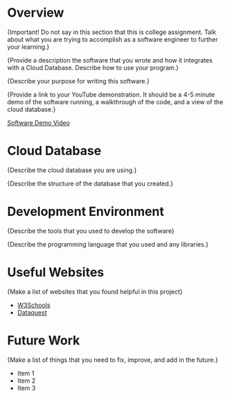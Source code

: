 # Overview

{Important!  Do not say in this section that this is college assignment.  Talk about what you are trying to accomplish as a software engineer to further your learning.}

{Provide a description the software that you wrote and how it integrates with a Cloud Database.  Describe how to use your program.}

{Describe your purpose for writing this software.}

{Provide a link to your YouTube demonstration.  It should be a 4-5 minute demo of the software running, a walkthrough of the code, and a view of the cloud database.}

[Software Demo Video](http://youtube.link.goes.here)

# Cloud Database

{Describe the cloud database you are using.}

{Describe the structure of the database that you created.}

# Development Environment

{Describe the tools that you used to develop the software}

{Describe the programming language that you used and any libraries.}

# Useful Websites

{Make a list of websites that you found helpful in this project}
* [W3Schools](https://www.w3schools.com/python/)
* [Dataquest](https://www.dataquest.io/blog/python-api-tutorial/)

# Future Work

{Make a list of things that you need to fix, improve, and add in the future.}
* Item 1
* Item 2
* Item 3